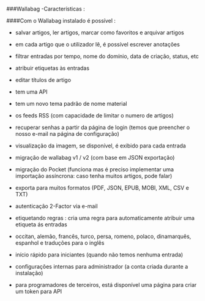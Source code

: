 ###Wallabag -Características :


####Com o Wallabag instalado é possível :

- salvar artigos, ler artigos, marcar como favoritos e arquivar artigos

- em cada artigo que o utilizador lê, é possível escrever anotações

- filtrar entradas por tempo, nome do domínio, data de criação, status, etc

- atribuir etiquetas às entradas

- editar títulos de artigo

- tem uma API

- tem um novo tema padrão de nome material

- os feeds RSS (com capacidade de limitar o numero de artigos)

- recuperar senhas a partir da página de login (temos que preencher o nosso e-mail na página de configuração)

- visualização da imagem, se disponível, é exibido para cada entrada

- migração de wallabag v1 / v2 (com base em JSON exportação)

- migração do Pocket (funciona mas é preciso implementar uma importação assíncrona: caso tenha muitos artigos, pode falar)

- exporta para muitos formatos (PDF, JSON, EPUB, MOBI, XML, CSV e TXT)

- autenticação 2-Factor via e-mail

- etiquetando regras : cria uma regra para automaticamente atribuir uma etiqueta ás entradas

- occitan, alemão, francês, turco, persa, romeno, polaco, dinamarquês, espanhol e traduções para o inglês

- início rápido para iniciantes (quando não temos nenhuma entrada)

- configurações internas para administrador (a conta criada durante a instalação)

- para programadores de terceiros, está disponível uma página para criar um token para API
